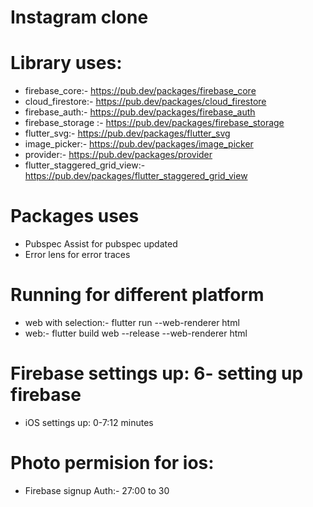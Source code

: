 # Instagram clone

# Library uses:
- firebase_core:- https://pub.dev/packages/firebase_core
- cloud_firestore:- https://pub.dev/packages/cloud_firestore
- firebase_auth:- https://pub.dev/packages/firebase_auth
- firebase_storage :- https://pub.dev/packages/firebase_storage
- flutter_svg:- https://pub.dev/packages/flutter_svg
- image_picker:- https://pub.dev/packages/image_picker
- provider:- https://pub.dev/packages/provider
- flutter_staggered_grid_view:- https://pub.dev/packages/flutter_staggered_grid_view

# Packages uses
- Pubspec Assist for pubspec updated
- Error lens for error traces

# Running for different platform
- web with selection:- flutter run --web-renderer html 
- web:-  flutter build web --release --web-renderer html



# Firebase settings up: 6- setting up firebase
- iOS settings up: 0-7:12 minutes

# Photo permision for ios:
- Firebase signup Auth:- 27:00 to 30